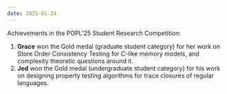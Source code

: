 ```yaml
---
date: 2025-01-24
---
```


Achievements in the POPL'25 Student Research Competition:

1. **Grace** won the Gold medal (graduate student category) for her work on Store Order Consistency Testing for C-like memory models, and complexity theoretic questions around it.
2. **Jed** won the Gold medal (undergraduate student category) for his work on designing property testing algorithms for trace closures of regular languages.
